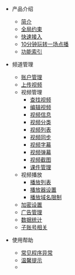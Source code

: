 * 产品介绍

  * [简介](/)
  * [全局约束](/limit)
  * [快速接入](/quick_start)
  * [10分钟玩转一场点播](/playLive)
  * [功能索引](/function_index)
* 频道管理

  * [账户管理](accountService)
  * [上传视频](uploadService)
  * 视频管理
    * [查找视频](queryService)
    * [编辑视频](editService)
    * [视频信息](infoService)
    * [视频分类](categoryService)
    * [视频列表](listService)
    * [视频同步](syncService)
    * [视频字幕](subtitleService)
    * [视频弹幕](barrageService)
    * [视频截图](screenshotService)
    * [课件管理](coursewareService)
  * 视频播放
    * [播放列表](playListService)
    * [播放器设置](playerSettingsService)
    * [播放域名限制]()
  * [加密设置](encryptionSettingsService)
  * [广告管理](advertisingService)
  * [数据统计](dataStatisticsService)
  * [子账号相关](subAccountService)
* 使用帮助

  * [常见程序异常](exceptionDoc)
  * [温馨提示](tips)
  * []()

